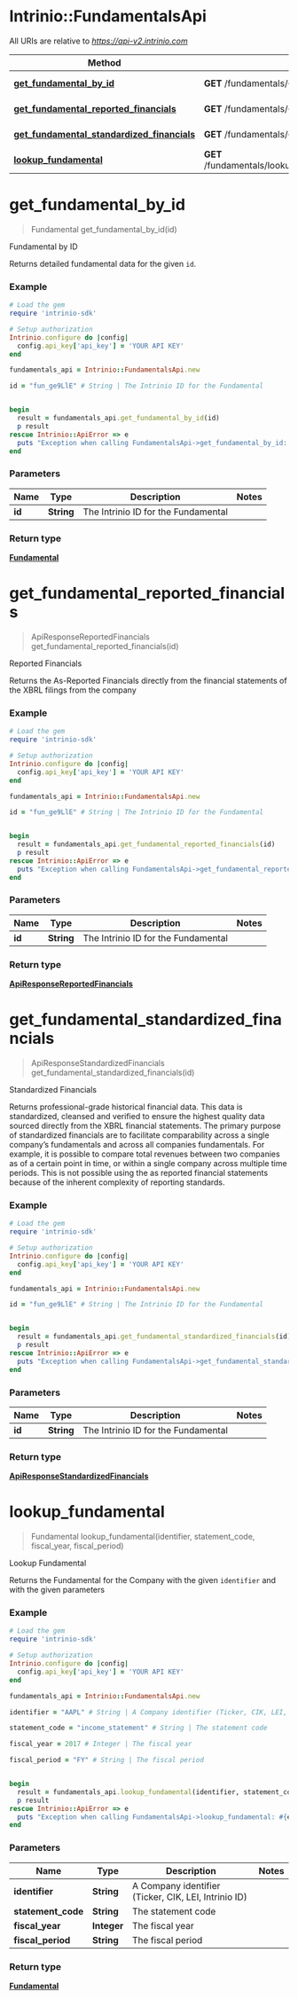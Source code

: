 # Intrinio::FundamentalsApi

All URIs are relative to *https://api-v2.intrinio.com*

Method | HTTP request | Description
------------- | ------------- | -------------
[**get_fundamental_by_id**](FundamentalsApi.md#get_fundamental_by_id) | **GET** /fundamentals/{id} | Fundamental by ID
[**get_fundamental_reported_financials**](FundamentalsApi.md#get_fundamental_reported_financials) | **GET** /fundamentals/{id}/reported_financials | Reported Financials
[**get_fundamental_standardized_financials**](FundamentalsApi.md#get_fundamental_standardized_financials) | **GET** /fundamentals/{id}/standardized_financials | Standardized Financials
[**lookup_fundamental**](FundamentalsApi.md#lookup_fundamental) | **GET** /fundamentals/lookup/{identifier}/{statement_code}/{fiscal_year}/{fiscal_period} | Lookup Fundamental


# **get_fundamental_by_id**
> Fundamental get_fundamental_by_id(id)

Fundamental by ID

Returns detailed fundamental data for the given `id`.

### Example
```ruby
# Load the gem
require 'intrinio-sdk'

# Setup authorization
Intrinio.configure do |config|
  config.api_key['api_key'] = 'YOUR API KEY'
end

fundamentals_api = Intrinio::FundamentalsApi.new

id = "fun_ge9LlE" # String | The Intrinio ID for the Fundamental


begin
  result = fundamentals_api.get_fundamental_by_id(id)
  p result
rescue Intrinio::ApiError => e
  puts "Exception when calling FundamentalsApi->get_fundamental_by_id: #{e}"
end
```

### Parameters

Name | Type | Description  | Notes
------------- | ------------- | ------------- | -------------
 **id** | **String**| The Intrinio ID for the Fundamental | 

### Return type

[**Fundamental**](Fundamental.md)

# **get_fundamental_reported_financials**
> ApiResponseReportedFinancials get_fundamental_reported_financials(id)

Reported Financials

Returns the As-Reported Financials directly from the financial statements of the XBRL filings from the company

### Example
```ruby
# Load the gem
require 'intrinio-sdk'

# Setup authorization
Intrinio.configure do |config|
  config.api_key['api_key'] = 'YOUR API KEY'
end

fundamentals_api = Intrinio::FundamentalsApi.new

id = "fun_ge9LlE" # String | The Intrinio ID for the Fundamental


begin
  result = fundamentals_api.get_fundamental_reported_financials(id)
  p result
rescue Intrinio::ApiError => e
  puts "Exception when calling FundamentalsApi->get_fundamental_reported_financials: #{e}"
end
```

### Parameters

Name | Type | Description  | Notes
------------- | ------------- | ------------- | -------------
 **id** | **String**| The Intrinio ID for the Fundamental | 

### Return type

[**ApiResponseReportedFinancials**](ApiResponseReportedFinancials.md)

# **get_fundamental_standardized_financials**
> ApiResponseStandardizedFinancials get_fundamental_standardized_financials(id)

Standardized Financials

Returns professional-grade historical financial data. This data is standardized, cleansed and verified to ensure the highest quality data sourced directly from the XBRL financial statements. The primary purpose of standardized financials are to facilitate comparability across a single company’s fundamentals and across all companies fundamentals. For example, it is possible to compare total revenues between two companies as of a certain point in time, or within a single company across multiple time periods. This is not possible using the as reported financial statements because of the inherent complexity of reporting standards.

### Example
```ruby
# Load the gem
require 'intrinio-sdk'

# Setup authorization
Intrinio.configure do |config|
  config.api_key['api_key'] = 'YOUR API KEY'
end

fundamentals_api = Intrinio::FundamentalsApi.new

id = "fun_ge9LlE" # String | The Intrinio ID for the Fundamental


begin
  result = fundamentals_api.get_fundamental_standardized_financials(id)
  p result
rescue Intrinio::ApiError => e
  puts "Exception when calling FundamentalsApi->get_fundamental_standardized_financials: #{e}"
end
```

### Parameters

Name | Type | Description  | Notes
------------- | ------------- | ------------- | -------------
 **id** | **String**| The Intrinio ID for the Fundamental | 

### Return type

[**ApiResponseStandardizedFinancials**](ApiResponseStandardizedFinancials.md)

# **lookup_fundamental**
> Fundamental lookup_fundamental(identifier, statement_code, fiscal_year, fiscal_period)

Lookup Fundamental

Returns the Fundamental for the Company with the given `identifier` and with the given parameters

### Example
```ruby
# Load the gem
require 'intrinio-sdk'

# Setup authorization
Intrinio.configure do |config|
  config.api_key['api_key'] = 'YOUR API KEY'
end

fundamentals_api = Intrinio::FundamentalsApi.new

identifier = "AAPL" # String | A Company identifier (Ticker, CIK, LEI, Intrinio ID)

statement_code = "income_statement" # String | The statement code

fiscal_year = 2017 # Integer | The fiscal year

fiscal_period = "FY" # String | The fiscal period


begin
  result = fundamentals_api.lookup_fundamental(identifier, statement_code, fiscal_year, fiscal_period)
  p result
rescue Intrinio::ApiError => e
  puts "Exception when calling FundamentalsApi->lookup_fundamental: #{e}"
end
```

### Parameters

Name | Type | Description  | Notes
------------- | ------------- | ------------- | -------------
 **identifier** | **String**| A Company identifier (Ticker, CIK, LEI, Intrinio ID) | 
 **statement_code** | **String**| The statement code | 
 **fiscal_year** | **Integer**| The fiscal year | 
 **fiscal_period** | **String**| The fiscal period | 

### Return type

[**Fundamental**](Fundamental.md)

